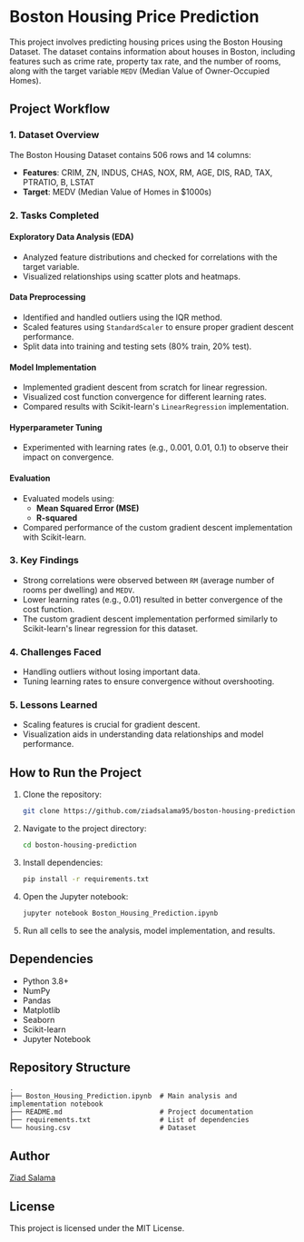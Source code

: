 # Boston Housing Price Prediction

This project involves predicting housing prices using the Boston Housing Dataset. The dataset contains information about houses in Boston, including features such as crime rate, property tax rate, and the number of rooms, along with the target variable `MEDV` (Median Value of Owner-Occupied Homes).

## Project Workflow

### 1. Dataset Overview
The Boston Housing Dataset contains 506 rows and 14 columns:
- **Features**: CRIM, ZN, INDUS, CHAS, NOX, RM, AGE, DIS, RAD, TAX, PTRATIO, B, LSTAT
- **Target**: MEDV (Median Value of Homes in $1000s)

### 2. Tasks Completed

#### Exploratory Data Analysis (EDA)
- Analyzed feature distributions and checked for correlations with the target variable.
- Visualized relationships using scatter plots and heatmaps.

#### Data Preprocessing
- Identified and handled outliers using the IQR method.
- Scaled features using `StandardScaler` to ensure proper gradient descent performance.
- Split data into training and testing sets (80% train, 20% test).

#### Model Implementation
- Implemented gradient descent from scratch for linear regression.
- Visualized cost function convergence for different learning rates.
- Compared results with Scikit-learn's `LinearRegression` implementation.

#### Hyperparameter Tuning
- Experimented with learning rates (e.g., 0.001, 0.01, 0.1) to observe their impact on convergence.

#### Evaluation
- Evaluated models using:
  - **Mean Squared Error (MSE)**
  - **R-squared**
- Compared performance of the custom gradient descent implementation with Scikit-learn.

### 3. Key Findings
- Strong correlations were observed between `RM` (average number of rooms per dwelling) and `MEDV`.
- Lower learning rates (e.g., 0.01) resulted in better convergence of the cost function.
- The custom gradient descent implementation performed similarly to Scikit-learn's linear regression for this dataset.

### 4. Challenges Faced
- Handling outliers without losing important data.
- Tuning learning rates to ensure convergence without overshooting.

### 5. Lessons Learned
- Scaling features is crucial for gradient descent.
- Visualization aids in understanding data relationships and model performance.

## How to Run the Project

1. Clone the repository:
   ```bash
   git clone https://github.com/ziadsalama95/boston-housing-prediction.git
   ```

2. Navigate to the project directory:
   ```bash
   cd boston-housing-prediction
   ```

3. Install dependencies:
   ```bash
   pip install -r requirements.txt
   ```

4. Open the Jupyter notebook:
   ```bash
   jupyter notebook Boston_Housing_Prediction.ipynb
   ```

5. Run all cells to see the analysis, model implementation, and results.

## Dependencies
- Python 3.8+
- NumPy
- Pandas
- Matplotlib
- Seaborn
- Scikit-learn
- Jupyter Notebook

## Repository Structure
```
.
├── Boston_Housing_Prediction.ipynb  # Main analysis and implementation notebook
├── README.md                        # Project documentation
├── requirements.txt                 # List of dependencies
└── housing.csv                      # Dataset
```

## Author
[Ziad Salama](https://github.com/ziadsalama95)

## License
This project is licensed under the MIT License.
